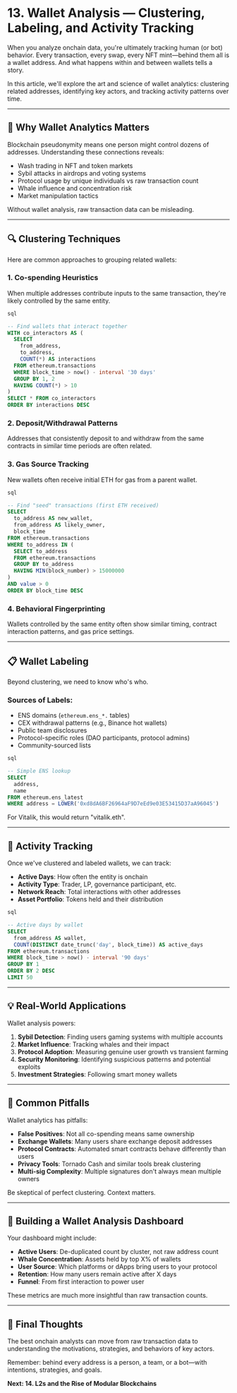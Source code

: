 
# 13. Wallet Analysis — Clustering, Labeling, and Activity Tracking

When you analyze onchain data, you're ultimately tracking human (or bot) behavior. Every transaction, every swap, every NFT mint—behind them all is a wallet address. And what happens within and between wallets tells a story.

In this article, we'll explore the art and science of wallet analytics: clustering related addresses, identifying key actors, and tracking activity patterns over time.

---

## 🧠 Why Wallet Analytics Matters

Blockchain pseudonymity means one person might control dozens of addresses. Understanding these connections reveals:

- Wash trading in NFT and token markets
- Sybil attacks in airdrops and voting systems
- Protocol usage by unique individuals vs raw transaction count
- Whale influence and concentration risk
- Market manipulation tactics

Without wallet analysis, raw transaction data can be misleading.

---

## 🔍 Clustering Techniques

Here are common approaches to grouping related wallets:

### 1. Co-spending Heuristics

When multiple addresses contribute inputs to the same transaction, they're likely controlled by the same entity.

```sql
sql

-- Find wallets that interact together
WITH co_interactors AS (
  SELECT 
    from_address,
    to_address,
    COUNT(*) AS interactions
  FROM ethereum.transactions
  WHERE block_time > now() - interval '30 days'
  GROUP BY 1, 2
  HAVING COUNT(*) > 10
)
SELECT * FROM co_interactors
ORDER BY interactions DESC
```

### 2. Deposit/Withdrawal Patterns

Addresses that consistently deposit to and withdraw from the same contracts in similar time periods are often related.

### 3. Gas Source Tracking

New wallets often receive initial ETH for gas from a parent wallet.

```sql
sql

-- Find "seed" transactions (first ETH received)
SELECT 
  to_address AS new_wallet,
  from_address AS likely_owner,
  block_time
FROM ethereum.transactions 
WHERE to_address IN (
  SELECT to_address 
  FROM ethereum.transactions
  GROUP BY to_address
  HAVING MIN(block_number) > 15000000
)
AND value > 0
ORDER BY block_time DESC
```

### 4. Behavioral Fingerprinting

Wallets controlled by the same entity often show similar timing, contract interaction patterns, and gas price settings.

---

## 📋 Wallet Labeling

Beyond clustering, we need to know who's who.

### Sources of Labels:

- ENS domains (`ethereum.ens_*.` tables)
- CEX withdrawal patterns (e.g., Binance hot wallets)
- Public team disclosures
- Protocol-specific roles (DAO participants, protocol admins)
- Community-sourced lists

```sql
sql

-- Simple ENS lookup
SELECT 
  address,
  name
FROM ethereum.ens_latest
WHERE address = LOWER('0xd8dA6BF26964aF9D7eEd9e03E53415D37aA96045')
```

For Vitalik, this would return "vitalik.eth".

---

## 🔄 Activity Tracking

Once we've clustered and labeled wallets, we can track:

- **Active Days**: How often the entity is onchain
- **Activity Type**: Trader, LP, governance participant, etc.
- **Network Reach**: Total interactions with other addresses
- **Asset Portfolio**: Tokens held and their distribution

```sql
sql

-- Active days by wallet
SELECT 
  from_address AS wallet,
  COUNT(DISTINCT date_trunc('day', block_time)) AS active_days
FROM ethereum.transactions
WHERE block_time > now() - interval '90 days'
GROUP BY 1
ORDER BY 2 DESC
LIMIT 50
```

------

## 💡 Real-World Applications

Wallet analysis powers:

1. **Sybil Detection**: Finding users gaming systems with multiple accounts
2. **Market Influence**: Tracking whales and their impact
3. **Protocol Adoption**: Measuring genuine user growth vs transient farming
4. **Security Monitoring**: Identifying suspicious patterns and potential exploits
5. **Investment Strategies**: Following smart money wallets

------

## 🚨 Common Pitfalls

Wallet analytics has pitfalls:

- **False Positives**: Not all co-spending means same ownership
- **Exchange Wallets**: Many users share exchange deposit addresses
- **Protocol Contracts**: Automated smart contracts behave differently than users
- **Privacy Tools**: Tornado Cash and similar tools break clustering
- **Multi-sig Complexity**: Multiple signatures don't always mean multiple owners

Be skeptical of perfect clustering. Context matters.

------

## 🧪 Building a Wallet Analysis Dashboard

Your dashboard might include:

- **Active Users**: De-duplicated count by cluster, not raw address count
- **Whale Concentration**: Assets held by top X% of wallets
- **User Source**: Which platforms or dApps bring users to your protocol
- **Retention**: How many users remain active after X days
- **Funnel**: From first interaction to power user

These metrics are much more insightful than raw transaction counts.

------

## 🧠 Final Thoughts

The best onchain analysts can move from raw transaction data to understanding the motivations, strategies, and behaviors of key actors.

Remember: behind every address is a person, a team, or a bot—with intentions, strategies, and goals.

**Next: 14. L2s and the Rise of Modular Blockchains**
